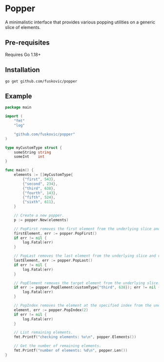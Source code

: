 # Popper

A minimalistic interface that provides various popping utilities on a generic slice of elements.

## Pre-requisites

Requires Go 1.18+

## Installation

    go get github.com/fuskovic/popper

## Example

```go
package main

import (
	"fmt"
	"log"

	"github.com/fuskovic/popper"
)

type myCustomType struct {
	someString string
	someInt    int
}

func main() {
    elements := []myCustomType{
        {"first", 543},
        {"second", 234},
        {"third", 638},
        {"fourth", 143},
        {"fifth", 524},
        {"sixth", 611},
    }

	// Create a new popper.
	p := popper.New(elements)

	// PopFirst removes the first element from the underlying slice and returns it.
	firstElement, err := popper.PopFirst()
	if err != nil {
		log.Fatal(err)
	}

	// PopLast removes the last element from the underlying slice and returns it.
	lastElement, err := popper.PopLast()
	if err != nil {
		log.Fatal(err)
	}

	// PopElement removes the target element from the underlying slice.
	if err := popper.PopElement(customType{"third", 638}); err != nil {
		log.Fatal(err)
	}

	// PopIndex removes the element at the specified index from the underlying slice and returns it.
	element, err := popper.PopIndex(2)
	if err != nil {
		log.Fatal(err)
	}

	// List remaining elements.
	fmt.Printf("checking elements: %v\n", popper.Elements())

	// Get the number of remaining elements.
	fmt.Printf("number of elements: %d\n", popper.Len())
}
```